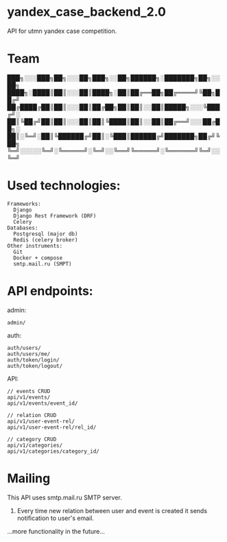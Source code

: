 # yandex_case_backend_2.0
API for utmn yandex case competition.
# Team 

███╗░░░███╗██╗░░░██╗███╗░░██╗██████╗░███████╗██╗░░██╗
████╗░████║██║░░░██║████╗░██║██╔══██╗██╔════╝╚██╗██╔╝
██╔████╔██║██║░░░██║██╔██╗██║██║░░██║█████╗░░░╚███╔╝░
██║╚██╔╝██║██║░░░██║██║╚████║██║░░██║██╔══╝░░░██╔██╗░
██║░╚═╝░██║╚██████╔╝██║░╚███║██████╔╝███████╗██╔╝╚██╗
╚═╝░░░░░╚═╝░╚═════╝░╚═╝░░╚══╝╚═════╝░╚══════╝╚═╝░░╚═╝

# Used technologies:
    Frameworks:
      Django
      Django Rest Framework (DRF)
      Celery
    Databases:
      Postgresql (major db)
      Redis (celery broker)
    Other instruments:
      Git
      Docker + compose
      smtp.mail.ru (SMPT)

# API endpoints:
admin:

    admin/ 

auth:

    auth/users/
    auth/users/me/
    auth/token/login/
    auth/token/logout/

API:

    // events CRUD
    api/v1/events/
    api/v1/events/event_id/

    // relation CRUD
    api/v1/user-event-rel/
    api/v1/user-event-rel/rel_id/

    // category CRUD
    api/v1/categories/
    api/v1/categories/category_id/

# Mailing
This API uses smtp.mail.ru SMTP server.

1) Every time new relation between user and event is created it sends notification to user's email.

...more functionality in the future...
